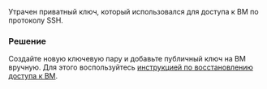 Утрачен приватный ключ, который использовался для доступа к ВМ по протоколу SSH.

### Решение

Создайте новую ключевую пару и добавьте публичный ключ на ВМ вручную. Для этого воспользуйтесь [инструкцией по восстановлению доступа к ВМ](/ru/computing/iaas/instructions/vm/vm-manage#vosstanovlenie_dostupa_k_vm_po_klyuchu).